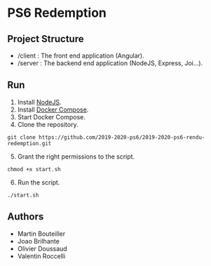 # PS6 Redemption
## Project Structure
- /client : The front end application (Angular).
- /server : The backend end application (NodeJS, Express, Joi...).

## Run
1. Install [NodeJS](https://nodejs.org/en/download/).
2. Install [Docker Compose](https://docs.docker.com/compose/install/).
3. Start Docker Compose.
4. Clone the repository.
```
git clone https://github.com/2019-2020-ps6/2019-2020-ps6-rendu-redemption.git
```
5. Grant the right permissions to the script.
```
chmod +x start.sh
```
6. Run the script.
```
./start.sh
```

## Authors
- Martin Bouteiller
- Joao Brilhante
- Olivier Doussaud
- Valentin Roccelli
